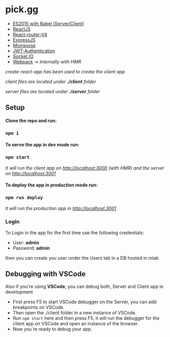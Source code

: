 # pick.gg

- [ES2015 with Babel (Server/Client)](https://babeljs.io/learn-es2015/)
- [ReactJS](https://reactjs.org/)
- [React-router-V4](https://reacttraining.com/react-router/)
- [ExpressJS](http://expressjs.com/es/)
- [Mongoose](http://mongoosejs.com/)
- [JWT-Authentication](https://jwt.io/)
- [Socket.IO](https://socket.io/)
- [Webpack](https://webpack.js.org/) -> *Internally with HMR*

*create-react-app has been used to create the client app*

*client files are located under **./client** folder*

*server files are located under **./server** folder*


Setup
-----

#### Clone the repo and run:

### `npm i`

#### To serve the app in dev mode run:

### `npm start`

*It will run the client app on [http://localhost:3000](http://localhost:3000) (with HMR) and the server on [http://localhost:3001](http://localhost:3001)*

#### To deploy the app in production mode run:

### `npm run deploy`

*It will run the production app in [http://localhost:3001](http://localhost:3001)*

### Login

To Login in the app for the first time use the following credentials:

- User: **admin** 
- Password: **admin**

then you can create you user under the Users tab in a DB hosted in mlab


Debugging with VSCode
---------------------

Also if you're using **VSCode**, you can debug both, Server and Client app in development

- First press F5 to start VSCode debugger on the Server, you can add breakpoints on VSCode.
- Then open the ./client folder in a new instance of VSCode.
- Run `npm start` here and then press F5, it will run the debugger for the client app on VSCode and open an instance of the browser.
- Now you´re ready to debug your app.